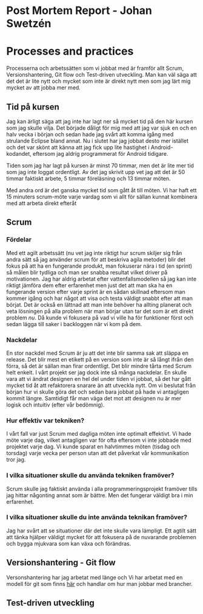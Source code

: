 Post Mortem Report - Johan Swetzén
==================================

# Processes and practices

Processerna och arbetssätten som vi jobbat med är framför allt Scrum, Versionshantering, Git flow och Test-driven utveckling. Man kan väl säga att det det är lite nytt och mycket som inte är direkt nytt men som jag lärt mig mycket av att jobba mer med.

## Tid på kursen

Jag kan ärligt säga att jag inte har lagt ner så mycket tid på den här kursen som jag skulle vilja. Det började dåligt för mig med att jag var sjuk en och en halv vecka i början och sedan hade jag svårt att komma igång med strulande Eclipse bland annat. Nu i slutet har jag jobbat desto mer istället och det var skönt att känna att jag fick upp lite hastighet i Android-kodandet, eftersom jag aldrig programmerat för Android tidigare.

Tiden som jag har lagt på kursen är minst 70 timmar, men det är lite mer tid som jag inte loggat ordentligt. Av det jag skrivit upp vet jag att det är 50 timmar faktiskt arbete, 5 timmar föreläsning och 13 timmar möten. 

Med andra ord är det ganska mycket tid som gått åt till möten. Vi har haft ett 15 minuters scrum-möte varje vardag som vi allt för sällan kunnat kombinera med att arbeta direkt efteråt

## Scrum

### Fördelar

Med ett agilt arbetssätt (nu vet jag inte riktigt hur scrum skiljer sig från andra sätt så jag använder scrum för att beskriva agila metoder) blir det fokus på att ha en fungerande produkt, man fokuserar nära i tid (en sprint) så målen blir tydliga och man ser snabba resultat vilket driver på motivationen. Jag har aldrig arbetat efter vattenfallsmodellen så jag kan inte riktigt jämföra dem efter erfarenhet men just det att man ska ha en fungerande version efter varje sprint är en sådan skillnad eftersom man kommer igång och har något att visa och testa väldigt snabbt efter att man börjat. Det är också en lättnad att man inte behöver ha allting planerat och veta lösningen på alla problem när man börjar utan tar det som är ett direkt problem *nu*. Då kunde vi fokusera på vad vi ville ha för funktioner först och sedan lägga till saker i backloggen när vi kom på dem.

### Nackdelar

En stor nackdel med Scrum är ju att det inte blir samma sak att släppa en release. Det blir mest en etikett på en version som inte är så långt ifrån den förra, så det är sällan man firar ordentligt. Det blir mindre tårta med Scrum helt enkelt. I vårt projekt ser jag dock inte så många nackdelar. En skulle vara att vi ändrat designen en hel del under tiden vi jobbat, så det har gått mycket tid åt att refaktorera snarare än att utveckla nytt. Om vi beslutat från början hur vi skulle göra det och sedan bara jobbat på hade vi antagligen kommit längre. Samtidigt får man väga det mot att designen nu är mer logisk och intuitiv (efter vår bedömnig).

### Hur effektiv var tekniken?

I vårt fall var just Scrum med dagliga möten inte optimalt effektivt. Vi hade möte varje dag, vilket antagligen var för ofta eftersom vi inte jobbade med projektet varje dag. Vi kunde sparat en halvtimmes möten (tisdag och torsdag) varje vecka per person utan att det påverkat vår kommunikation tror jag.

### I vilka situationer skulle du använda tekniken framöver?

Scrum skulle jag faktiskt använda i alla programmeringsprojekt framöver tills jag hittar någonting annat som är bättre. Men det fungerar väldigt bra i min erfarenhet.

### I vilka situationer skulle du inte använda teknikan framöver?

Jag har svårt att se situationer där det inte skulle vara lämpligt. Ett agtilt sätt att tänka hjälper väldigt mycket för att fokusera på de nuvarande problemen och bygga mjukvara som kan växa och förändras.


## Versionshantering - Git flow

Versonshantering har jag arbetat med länge och
Vi har arbetat med en modell för git som finns [här](http://nvie.com/posts/a-successful-git-branching-model/) och handlar om hur man jobbar med brancher.

## Test-driven utveckling



